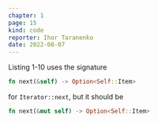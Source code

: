 ```yaml
---
chapter: 1
page: 15
kind: code
reporter: Ihor Taranenko
date: 2022-08-07
---
```


Listing 1-10 uses the signature

```rust
fn next(&self) -> Option<Self::Item>
```

for `Iterator::next`, but it should be

```rust
fn next(&mut self) -> Option<Self::Item>
```
